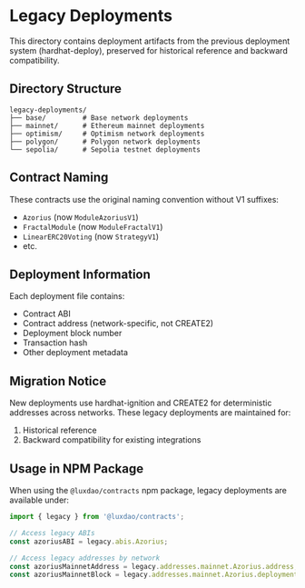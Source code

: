 # Legacy Deployments

This directory contains deployment artifacts from the previous deployment system (hardhat-deploy), preserved for historical reference and backward compatibility.

## Directory Structure

```
legacy-deployments/
├── base/         # Base network deployments
├── mainnet/      # Ethereum mainnet deployments
├── optimism/     # Optimism network deployments
├── polygon/      # Polygon network deployments
└── sepolia/      # Sepolia testnet deployments
```

## Contract Naming

These contracts use the original naming convention without V1 suffixes:

- `Azorius` (now `ModuleAzoriusV1`)
- `FractalModule` (now `ModuleFractalV1`)
- `LinearERC20Voting` (now `StrategyV1`)
- etc.

## Deployment Information

Each deployment file contains:

- Contract ABI
- Contract address (network-specific, not CREATE2)
- Deployment block number
- Transaction hash
- Other deployment metadata

## Migration Notice

New deployments use hardhat-ignition and CREATE2 for deterministic addresses across networks. These legacy deployments are maintained for:

1. Historical reference
2. Backward compatibility for existing integrations

## Usage in NPM Package

When using the `@luxdao/contracts` npm package, legacy deployments are available under:

```javascript
import { legacy } from '@luxdao/contracts';

// Access legacy ABIs
const azoriusABI = legacy.abis.Azorius;

// Access legacy addresses by network
const azoriusMainnetAddress = legacy.addresses.mainnet.Azorius.address;
const azoriusMainnetBlock = legacy.addresses.mainnet.Azorius.deploymentBlock;
```
